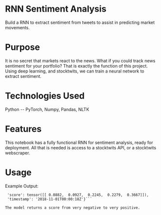 # RNN Sentiment Analysis
Build a RNN to extract sentiment from tweets to assist in predicting market movements.

# Purpose
It is no secret that markets react to the news. What if you could track news sentiment for your portfolio? That is exactly the function of this project. Using deep learning, and stocktwits, we can train a neural network to extract sentiment. 

# Technologies Used
Python -- PyTorch, Numpy, Pandas, NLTK

# Features
This notebook has a fully functional RNN for sentiment analysis, ready for deployment. All that is needed is access to a stocktwits API, or a stocktwits webscraper.

# Usage
Example Output:

```{'symbol': '$AAPL',
 'score': tensor([[ 0.0882,  0.0927,  0.2245,  0.2279,  0.3667]]),
 'timestamp': '2018-11-01T00:00:18Z'}```

The model returns a score from very negative to very positive.  
